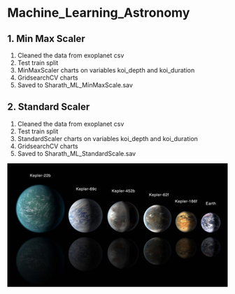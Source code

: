 # Machine_Learning_Astronomy
## 1. Min Max Scaler 
1) Cleaned the data from exoplanet csv
2) Test train split
3) MinMaxScaler charts on variables koi_depth and koi_duration
4) GridsearchCV charts
5) Saved to Sharath_ML_MinMaxScale.sav

## 2. Standard Scaler 
1) Cleaned the data from exoplanet csv
2) Test train split
3) StandardScaler charts on variables koi_depth and koi_duration
4) GridsearchCV charts
5) Saved to Sharath_ML_StandardScale.sav

![exoplanets](https://github.com/AutumnPh3n0m3n0n/Machine_Learning_Astronomy/blob/main/Images/exoplanets.jpg)
